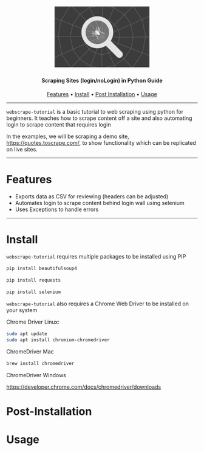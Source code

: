 <h1 align="center">
  <img src="static/webscrape.jpg" alt="subshot" width="250px">
  <br>
</h1>

<h4 align="center">Scraping Sites (login/noLogin) in Python Guide</h4>

<p align="center">
  <a href="#Features">Features</a> •
  <a href="#Install">Install</a> •
  <a href="#Post-Installation">Post Installation</a> •
  <a href="#Usage">Usage</a> 
  
</p>


---

`webscrape-tutorial` is a basic tutorial to web scraping using python for beginners. It teaches how to scrape content off a site and also automating login to scrape content that requires login

In the examples, we will be scraping a demo site, https://quotes.toscrape.com/, to show functionality which can be replicated on live sites.

---

# Features

- Exports data as CSV for reviewing (headers can be adjusted)
- Automates login to scrape content behind login wall using selenium
- Uses Exceptions to handle errors

---

# Install

`webscrape-tutorial` requires multiple packages to be installed using PIP

```sh
pip install beautifulsoup4
```
```sh
pip install requests
```
```sh
pip install selenium
```

`webscrape-tutorial` also requires a Chrome Web Driver to be installed on your system

Chrome Driver Linux:

```sh
sudo apt update
sudo apt install chromium-chromedriver
```
ChromeDriver Mac

```sh
brew install chromedriver
```
ChromeDriver Windows

https://developer.chrome.com/docs/chromedriver/downloads

# Post-Installation

# Usage

